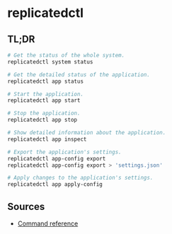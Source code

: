 # replicatedctl

## TL;DR

```sh
# Get the status of the whole system.
replicatedctl system status

# Get the detailed status of the application.
replicatedctl app status

# Start the application.
replicatedctl app start

# Stop the application.
replicatedctl app stop

# Show detailed information about the application.
replicatedctl app inspect

# Export the application's settings.
replicatedctl app-config export
replicatedctl app-config export > 'settings.json'

# Apply changes to the application's settings.
replicatedctl app apply-config
```

## Sources

- [Command reference]

<!-- project's references -->
[command reference]: https://help.replicated.com/api/replicatedctl/
